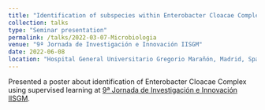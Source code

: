 ```yaml
---
title: "Identification of subspecies within Enterobacter Cloacae Complex by MALDI-TOF MS and Machine Learning"
collection: talks
type: "Seminar presentation"
permalink: /talks/2022-03-07-Microbiologia
venue: "9ª Jornada de Investigación e Innovación IISGM"
date: 2022-06-08
location: "Hospital General Universitario Gregorio Marañón, Madrid, Spain"
---
```

Presented a poster about identification of Enterobacter Cloacae Complex using supervised learning at [9ª Jornada de Investigación e Innovación IISGM](https://www.cursosyeventosiisgm.com/).
